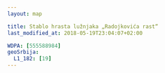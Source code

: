 ```yaml
---
layout: map

title: Stablo hrasta lužnjaka „Radojkovića rast“
last_modified_at: 2018-05-19T23:04:07+02:00

WDPA: [555588984]
geoSrbija:
  L1_182: [19]
---
```

